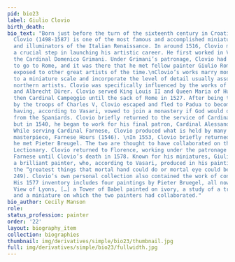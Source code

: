 ```yaml
---
pid: bio23
label: Giulio Clovio
birth_death:
bio_text: "Born just before the turn of the sixteenth century in Croatia , Giulio
  Clovio (1498-1587) is one of the most famous and accomplished miniature painters
  and illuminators of the Italian Renaissance. In around 1516, Clovio moved to Italy,
  a crucial step in launching his artistic career. He first worked in Venice, serving
  the Cardinal Domenico Grimani. Under Grimani’s patronage, Clovio had the opportunity
  to go to Rome, and it was there that he met fellow painter Giulio Romano and was
  exposed to other great artists of the time.\nClovio’s works marry monumental figures
  to a miniature scale and incorporate the level of detail usually associated with
  northern artists. Clovio was specifically influenced by the works of Michelangelo
  and Albrecht Dürer. Clovio served King Louis II and Queen Maria of Hungary, and
  then Cardinal Campeggio until the sack of Rome in 1527. After being taken prisoner
  by the troops of Charles V, Clovio escaped and fled to Padua to become a Benedictine
  having, according to Vasari, vowed to join a monastery if God would deliver him
  from the Spaniards. Clovio briefly returned to the service of Cardinal Grimani,
  but in 1540, he began to work for his final patron, Cardinal Alessandro Farnese.
  While serving Cardinal Farnese, Clovio produced what is held by many to be his great
  masterpiece, Farnese Hours (1546). \nIn 1553, Clovio briefly returned to Rome where
  he met Pieter Breugel. The two are thought to have collaborated on the Towneley
  Lectionary. Clovio returned to Florence, working under the patronage of Cardinal
  Farnese until Clovio’s death in 1578. Known for his miniatures, Giulio Clovio was
  a brilliant painter, who, according to Vasari, produced in his paintings some of
  the “greatest things that mortal hand could do or mortal eye could behold” (Vasari
  249). Clovio’s own personal collection also contained the work of contemporary masters.
  His 1577 inventory includes four paintings by Pieter Bruegel, all now lost, “the
  View of Lyons, […] a Tower of Babel painted on ivory, a study of a tree on linen,
  and a miniature on which the two painters had collaborated."
bio_author: Cecily Manson
role:
status_profession: painter
order: '22'
layout: biography_item
collection: biographies
thumbnail: img/derivatives/simple/bio23/thumbnail.jpg
full: img/derivatives/simple/bio23/fullwidth.jpg
---
```

